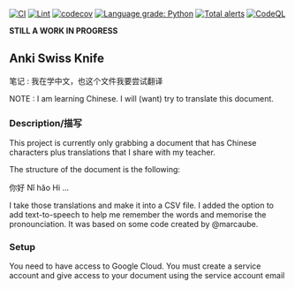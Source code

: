 [![CI](https://github.com/JeffLabonte/anki_swiss_knife/actions/workflows/ci.yml/badge.svg)](https://github.com/JeffLabonte/anki_swiss_knife/actions/workflows/ci.yml) [![Lint](https://github.com/JeffLabonte/anki_swiss_knife/actions/workflows/black.yml/badge.svg)](https://github.com/JeffLabonte/anki_swiss_knife/actions/workflows/black.yml) [![codecov](https://codecov.io/gh/JeffLabonte/anki_swiss_knife/branch/main/graph/badge.svg?token=976XZBSN8I)](https://codecov.io/gh/JeffLabonte/anki_swiss_knife) [![Language grade: Python](https://img.shields.io/lgtm/grade/python/g/JeffLabonte/anki_swiss_knife.svg?logo=lgtm&logoWidth=18)](https://lgtm.com/projects/g/JeffLabonte/anki_swiss_knife/context:python)
 [![Total alerts](https://img.shields.io/lgtm/alerts/g/JeffLabonte/anki_swiss_knife.svg?logo=lgtm&logoWidth=18)](https://lgtm.com/projects/g/JeffLabonte/anki_swiss_knife/alerts/) [![CodeQL](https://github.com/JeffLabonte/anki_swiss_knife/actions/workflows/codeql-analysis.yml/badge.svg)](https://github.com/JeffLabonte/anki_swiss_knife/actions/workflows/codeql-analysis.yml)


**STILL A WORK IN PROGRESS**

## Anki Swiss Knife

笔记 : 我在学中文，也这个文件我要尝试翻译

NOTE : I am learning Chinese. I will (want) try to translate this document.

### Description/描写

This project is currently only grabbing a document that has Chinese characters plus translations that I share with my teacher.

The structure of the document is the following:

你好 Nǐ hǎo Hi
...

I take those translations and make it into a CSV file. I added the option to add text-to-speech to help me remember the words and memorise the pronounciation. It was based on some code created by @marcaube.

### Setup

You need to have access to Google Cloud. You must create a service account and give access to your document using the service account email
